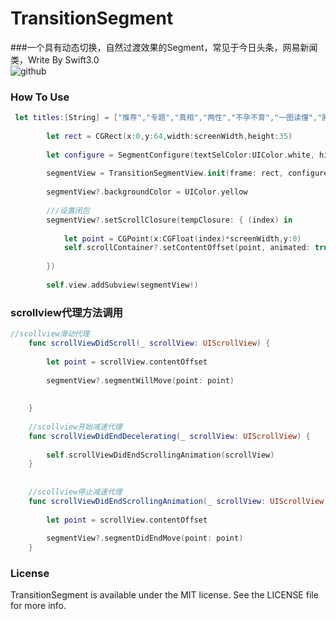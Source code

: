 # TransitionSegment <br>  
###一个具有动态切换，自然过渡效果的Segment，常见于今日头条，网易新闻类，Write By Swift3.0 <br>
![github](https://github.com/jiabinxu/TransitionSegment/blob/master/TransitionSegment/segment2.gif?raw=true "example")<br> 

### How To Use
```Swift
 let titles:[String] = ["推荐","专题","真相","两性","不孕不育","一图读懂","肿瘤","慢病","营养","母婴"]
        
        let rect = CGRect(x:0,y:64,width:screenWidth,height:35)
        
        let configure = SegmentConfigure(textSelColor:UIColor.white, highlightColor:UIColor.red,titles:titles)
        
        segmentView = TransitionSegmentView.init(frame: rect, configure: configure)
        
        segmentView?.backgroundColor = UIColor.yellow
        
        ///设置闭包
        segmentView?.setScrollClosure(tempClosure: { (index) in
            
            let point = CGPoint(x:CGFloat(index)*screenWidth,y:0)
            self.scrollContainer?.setContentOffset(point, animated: true)
            
        })
        
        self.view.addSubview(segmentView!)
```
### scrollview代理方法调用
```Swift
//scollview滑动代理
    func scrollViewDidScroll(_ scrollView: UIScrollView) {
        
        let point = scrollView.contentOffset
        
        segmentView?.segmentWillMove(point: point)
        
        
    }
    
    //scollview开始减速代理
    func scrollViewDidEndDecelerating(_ scrollView: UIScrollView) {
        
        self.scrollViewDidEndScrollingAnimation(scrollView)
    }
    
    
    //scollview停止减速代理
    func scrollViewDidEndScrollingAnimation(_ scrollView: UIScrollView) {
        
        let point = scrollView.contentOffset
        
        segmentView?.segmentDidEndMove(point: point)
    }
```


### License
TransitionSegment is available under the MIT license. See the LICENSE file for more info.

